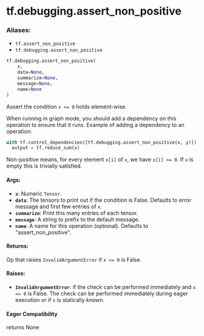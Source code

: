 <div itemscope itemtype="http://developers.google.com/ReferenceObject">
<meta itemprop="name" content="tf.debugging.assert_non_positive" />
<meta itemprop="path" content="Stable" />
</div>

# tf.debugging.assert_non_positive

### Aliases:

* `tf.assert_non_positive`
* `tf.debugging.assert_non_positive`

``` python
tf.debugging.assert_non_positive(
    x,
    data=None,
    summarize=None,
    message=None,
    name=None
)
```

Assert the condition `x <= 0` holds element-wise.

When running in graph mode, you should add a dependency on this operation
to ensure that it runs. Example of adding a dependency to an operation:

```python
with tf.control_dependencies([tf.debugging.assert_non_positive(x, y)]):
  output = tf.reduce_sum(x)
```

Non-positive means, for every element `x[i]` of `x`, we have `x[i] <= 0`.
If `x` is empty this is trivially satisfied.

#### Args:

* <b>`x`</b>:  Numeric `Tensor`.
* <b>`data`</b>:  The tensors to print out if the condition is False.  Defaults to
    error message and first few entries of `x`.
* <b>`summarize`</b>: Print this many entries of each tensor.
* <b>`message`</b>: A string to prefix to the default message.
* <b>`name`</b>: A name for this operation (optional).  Defaults to "assert_non_positive".


#### Returns:

Op that raises `InvalidArgumentError` if `x <= 0` is False.



#### Raises:

* <b>`InvalidArgumentError`</b>: if the check can be performed immediately and
    `x <= 0` is False. The check can be performed immediately during 
    eager execution or if `x` is statically known.

#### Eager Compatibility
returns None

